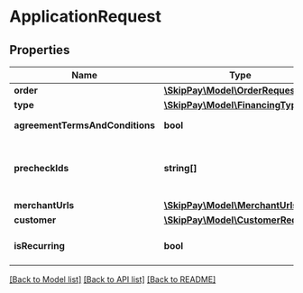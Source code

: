 # ApplicationRequest

## Properties

Name | Type | Description | Notes
------------ | ------------- | ------------- | -------------
**order** | [**\SkipPay\Model\OrderRequest**](OrderRequest.md) |  |
**type** | [**\SkipPay\Model\FinancingType**](FinancingType.md) |  |
**agreementTermsAndConditions** | **bool** | Terms and conditions agreement | [optional]
**precheckIds** | **string[]** | Array of all precheck ids related to this application. See [Precheck operation](htttps://developers.skippay.cz/docs/api/precheck) and it&#39;s response (PrecheckResultsResponse). | [optional]
**merchantUrls** | [**\SkipPay\Model\MerchantUrls**](MerchantUrls.md) |  |
**customer** | [**\SkipPay\Model\CustomerRequest**](CustomerRequest.md) |  |
**isRecurring** | **bool** | Ensures recurrence ID in reponse. Default is &#x60;false&#x60; | [optional] [default to false]

[[Back to Model list]](../../README.md#models) [[Back to API list]](../../README.md#endpoints) [[Back to README]](../../README.md)

